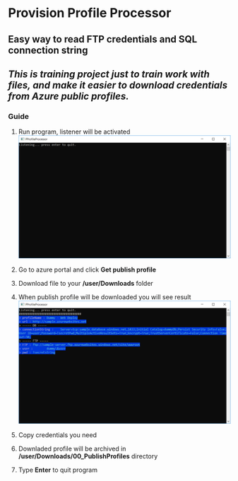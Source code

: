 # Provision Profile Processor
## Easy way to read FTP credentials and SQL connection string

*This is training project just to train work with files, and make it easier to download credentials from Azure public profiles.*
---

### Guide

1. Run program, listener will be activated
   ![](docs/images/listening.PNG)

2. Go to azure portal and click **Get publish profile**
3. Download file to your **/user/Downloads** folder
4. When publish profile will be downloaded you will see result
   ![](docs/images/reading.PNG)

5. Copy credentials you need
6. Downladed profile will be archived in **/user/Downloads/00_PublishProfiles** directory
7. Type **Enter** to quit program
